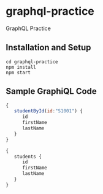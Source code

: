 # graphql-practice
GraphQL Practice

## Installation and Setup

```
cd graphql-practice
npm install
npm start
```

## Sample GraphiQL Code

```javascript
{  
   studentById(id:"S1001") {
      id
      firstName
      lastName
   }
}
```

```javascript
{  
   students {
      id
      firstName
      lastName
   }
}
```

